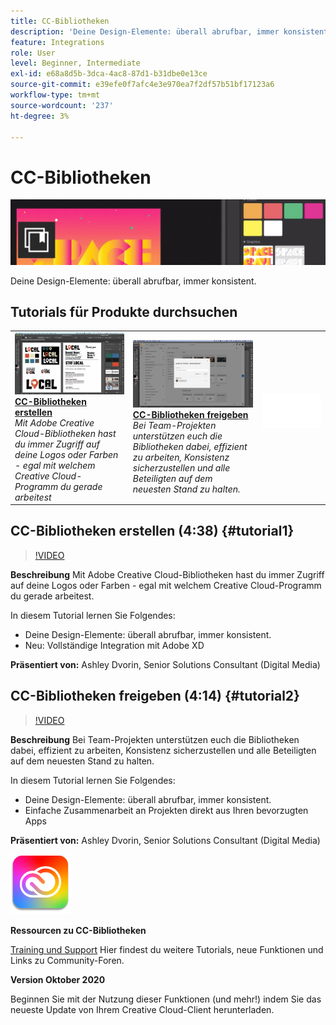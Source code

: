 ```yaml
---
title: CC-Bibliotheken
description: 'Deine Design-Elemente: überall abrufbar, immer konsistent.'
feature: Integrations
role: User
level: Beginner, Intermediate
exl-id: e68a8d5b-3dca-4ac8-87d1-b31dbe0e13ce
source-git-commit: e39efe0f7afc4e3e970ea7f2df57b51bf17123a6
workflow-type: tm+mt
source-wordcount: '237'
ht-degree: 3%

---
```


# CC-Bibliotheken

![Tutorial Hero Image](../assets/CCLibs.jpg)

Deine Design-Elemente: überall abrufbar, immer konsistent.

## Tutorials für Produkte durchsuchen

<table style="table-layout:fixed">
<tr>
 <td>
   <a href="cclibraries.md#tutorial1">
      <img alt="CC-Bibliotheken erstellen" src="../assets/libraries_create_dvorin_thumbnail.jpg" />
   </a>
    <div>
   <a href="cclibraries.md#tutorial1"><strong>CC-Bibliotheken erstellen</strong></a>
    </div>
    <em>Mit Adobe Creative Cloud-Bibliotheken hast du immer Zugriff auf deine Logos oder Farben - egal mit welchem Creative Cloud-Programm du gerade arbeitest</em>
    <br>
  </td>
   <td>
   <a href="cclibraries.md#tutorial2">
      <img alt="CC-Bibliotheken freigeben" src="../assets/libraries_share_dvorin_thumbnail.jpg" />
   </a>
    <div>
   <a href="cclibraries.md#tutorial2"><strong>CC-Bibliotheken freigeben</strong></a>
    </div>
    <em>Bei Team-Projekten unterstützen euch die Bibliotheken dabei, effizient zu arbeiten, Konsistenz sicherzustellen und alle Beteiligten auf dem neuesten Stand zu halten.</em>
    <br>
  </td>
  <td>
    <img alt="Spacer" src="../assets/Whitespacer.png" />
    <div>
    <br>
  </td>
</tr>
</table>

## CC-Bibliotheken erstellen (4:38) {#tutorial1}

>[!VIDEO](https://video.tv.adobe.com/v/326802?hidetitle=true)

**Beschreibung**
Mit Adobe Creative Cloud-Bibliotheken hast du immer Zugriff auf deine Logos oder Farben - egal mit welchem Creative Cloud-Programm du gerade arbeitest.

In diesem Tutorial lernen Sie Folgendes:
* Deine Design-Elemente: überall abrufbar, immer konsistent.
* Neu: Vollständige Integration mit Adobe XD

**Präsentiert von:**
Ashley Dvorin, Senior Solutions Consultant (Digital Media)

## CC-Bibliotheken freigeben (4:14) {#tutorial2}

>[!VIDEO](https://video.tv.adobe.com/v/326803?hidetitle=true)

**Beschreibung**
Bei Team-Projekten unterstützen euch die Bibliotheken dabei, effizient zu arbeiten, Konsistenz sicherzustellen und alle Beteiligten auf dem neuesten Stand zu halten.

In diesem Tutorial lernen Sie Folgendes:
* Deine Design-Elemente: überall abrufbar, immer konsistent.
* Einfache Zusammenarbeit an Projekten direkt aus Ihren bevorzugten Apps

**Präsentiert von:**
Ashley Dvorin, Senior Solutions Consultant (Digital Media)

![CC Libraries-Logo](../assets/cc_appicon_96.png)

**Ressourcen zu CC-Bibliotheken**

[Training und Support](https://helpx.adobe.com/creative-cloud/help/libraries.html) Hier findest du weitere Tutorials, neue Funktionen und Links zu Community-Foren.

**Version Oktober 2020**

Beginnen Sie mit der Nutzung dieser Funktionen (und mehr!) indem Sie das neueste Update von Ihrem Creative Cloud-Client herunterladen.
